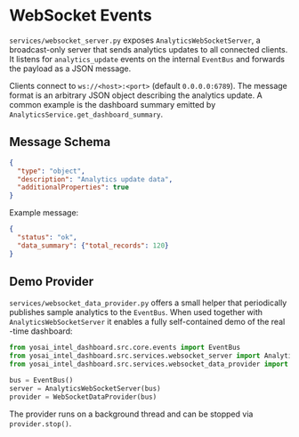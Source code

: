# WebSocket Events

`services/websocket_server.py` exposes `AnalyticsWebSocketServer`, a
broadcast-only server that sends analytics updates to all connected
clients. It listens for `analytics_update` events on the internal
`EventBus` and forwards the payload as a JSON message.

Clients connect to `ws://<host>:<port>` (default `0.0.0.0:6789`). The
message format is an arbitrary JSON object describing the analytics
update. A common example is the dashboard summary emitted by
`AnalyticsService.get_dashboard_summary`.

## Message Schema

```json
{
  "type": "object",
  "description": "Analytics update data",
  "additionalProperties": true
}
```

Example message:

```json
{
  "status": "ok",
  "data_summary": {"total_records": 120}
}
```

## Demo Provider

`services/websocket_data_provider.py` offers a small helper that periodically
publishes sample analytics to the `EventBus`. When used together with
`AnalyticsWebSocketServer` it enables a fully self-contained demo of the real
-time dashboard:

```python
from yosai_intel_dashboard.src.core.events import EventBus
from yosai_intel_dashboard.src.services.websocket_server import AnalyticsWebSocketServer
from yosai_intel_dashboard.src.services.websocket_data_provider import WebSocketDataProvider

bus = EventBus()
server = AnalyticsWebSocketServer(bus)
provider = WebSocketDataProvider(bus)
```

The provider runs on a background thread and can be stopped via
`provider.stop()`.
